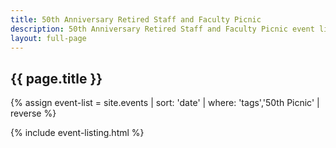 ```yaml
---
title: 50th Anniversary Retired Staff and Faculty Picnic
description: 50th Anniversary Retired Staff and Faculty Picnic event listing
layout: full-page
---
```

<section id="main-content">
<div class="grid-container large">
<section class="heading">
<h2 class="underline">{{ page.title }}</h2>
</section>

<div class="events-card-list fade-out-siblings">
{% assign event-list = site.events | sort: 'date' | where: 'tags','50th Picnic' | reverse %}

{% include event-listing.html %}
